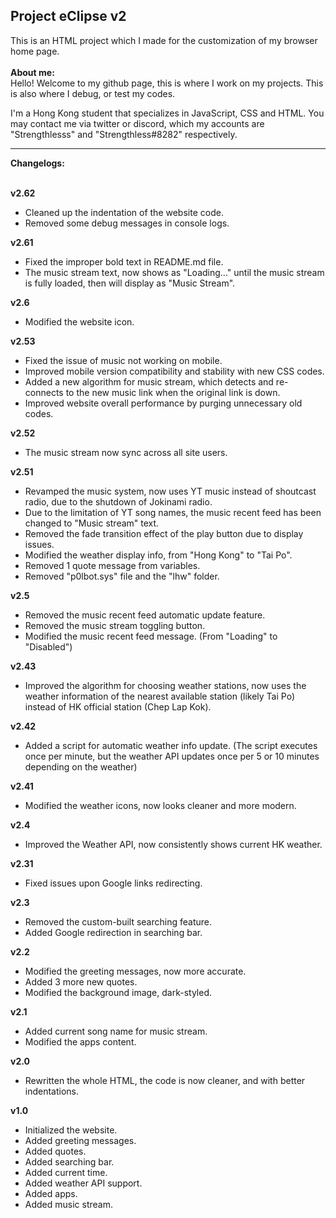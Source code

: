 <h2>Project eClipse v2</h2> 
This is an HTML project which I made for the customization of my browser home page.
<br>
<br>
<b>About me:</b>
<br>
   Hello! Welcome to my github page, this is where I work on my projects. This
is also where I debug, or test my codes.
   <p>I'm a Hong Kong student that specializes in JavaScript, CSS and HTML. You may
contact me via twitter or discord, which my accounts are "Strengthlesss"
and "Strengthless#8282" respectively.</p>
<hr>
<b>Changelogs:</b><br><br>

<b>v2.62</b>
- Cleaned up the indentation of the website code.
- Removed some debug messages in console logs.

<b>v2.61</b>
- Fixed the improper bold text in README.md file.
- The music stream text, now shows as "Loading..." until the music stream is fully loaded, then will display as "Music Stream".

<b>v2.6</b>
- Modified the website icon.

<b>v2.53</b>
- Fixed the issue of music not working on mobile.
- Improved mobile version compatibility and stability with new CSS codes.
- Added a new algorithm for music stream, which detects and re-connects to the new music link when the original link is down. 
- Improved website overall performance by purging unnecessary old codes.

<b>v2.52</b>
- The music stream now sync across all site users.

<b>v2.51</b>
- Revamped the music system, now uses YT music instead of shoutcast radio, due to the shutdown of Jokinami radio.
- Due to the limitation of YT song names, the music recent feed has been changed to "Music stream" text.
- Removed the fade transition effect of the play button due to display issues.
- Modified the weather display info, from "Hong Kong" to "Tai Po".
- Removed 1 quote message from variables.
- Removed "p0lbot.sys" file and the "lhw" folder.

<b>v2.5</b>
- Removed the music recent feed automatic update feature.
- Removed the music stream toggling button.
- Modified the music recent feed message. (From "Loading" to "Disabled")

<b>v2.43</b>
- Improved the algorithm for choosing weather stations, now uses the weather information of the nearest available station (likely Tai Po) instead of HK official station (Chep Lap Kok).

<b>v2.42</b>
- Added a script for automatic weather info update. (The script executes once per minute, but the weather API updates once per 5 or 10 minutes depending on the weather)

<b>v2.41</b>
- Modified the weather icons, now looks cleaner and more modern.

<b>v2.4</b>
- Improved the Weather API, now consistently shows current HK weather.

<b>v2.31</b>
- Fixed issues upon Google links redirecting.

<b>v2.3</b>
- Removed the custom-built searching feature.
- Added Google redirection in searching bar.

<b>v2.2</b>
- Modified the greeting messages, now more accurate.
- Added 3 more new quotes.
- Modified the background image, dark-styled.

<b>v2.1</b>
- Added current song name for music stream.
- Modified the apps content.

<b>v2.0</b>
- Rewritten the whole HTML, the code is now cleaner, and with better indentations.

<b>v1.0</b>
- Initialized the website.
- Added greeting messages.
- Added quotes.
- Added searching bar.
- Added current time.
- Added weather API support.
- Added apps.
- Added music stream.
